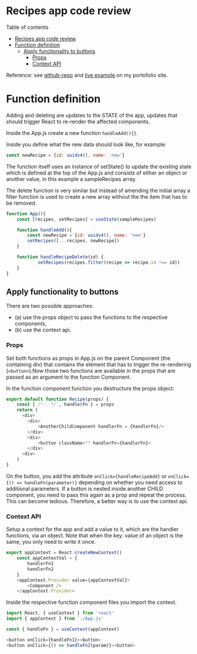 # Recipes app code review
Table of contents
- [Recipes app code review](#recipes-app-code-review)
- [Function definition](#function-definition)
	- [Apply functionality to buttons](#apply-functionality-to-buttons)
		- [Props](#props)
		- [Context API](#context-api)

Reference: see [github-repo](https://github.com/jorishr/cooking-react) and [live example](cooking-react@jorisr.com) on my portofolio site.

# Function definition
Adding and deleting are updates to the STATE of the app, updates that should trigger React to re-render the affected components. 

Inside the App.js create a new function `handleAdd(){}`. 

Inside you define what the new data should look like, for example:
```js
const newRecipe = {id: uuidv4(), name: 'new'}
```
The function itself uses an instance of setState() to update the existing state which is defined at the top of the App.js and consists of either an object or another value, in this example a sampleRecipes array. 

The delete function is very similar but instead of amending the initial array a filter function is used to create a new array without the the item that has to be removed. 
```js
function App(){
	const [recipes, setRecipes] = useState(sampleRecipes)

	function handleAdd(){
		const newRecipe = {id: uuidv4(), name: 'new'}
		setRecipes([...recipes, newRecipe])
	}

  	function handleRecipeDelete(id) {
    		setRecipes(recipes.filter(recipe => recipe.id !== id))
  	}
}
```
## Apply functionality to buttons
There are two possible approaches:
- (a) use the props object to pass the functions to the respective components,
- (b) use the context api.
### Props
Set both functions as props in App.js on the parent Component (the containing div) that contains the element that has to trigger the re-rendering (`<button>`).Now those two functions are available in the props that are passed as an argument to the function Component. 

In the function component function you destructure the props object:
```js
export default function Recipe(props) {
	const { /*...*/ , handlerFn } = props
  	return ( 
	  <div>
		<div>
			<AnotherChildComponent handlerFn = {handlerFn}/>
		</div>
		<div>
			<button className="" handlerFn={handlerFn}>
		</div>
	  <div>
	)
}
```
On the button, you add the attribute `onClick={handleRecipeAdd}` or `onClick={() => handleFn(parameter)}` depending on whether you need access to additional parameters. If a button is nested inside another CHILD component, you need to pass this again as a prop and repeat the process. This can become tedious. Therefore, a better way is to use the context api.

### Context API
Setup a context for the app and add a value to it, which are the handler functions, via an object. Note that when the key: value of an object is the same, you only need to write it once.
```js
export appContext = React.createNewContext() 
	const appContextVal = {
		handlerFn1
		handlerFn2
	}
	<appContext.Provider value={appContextVal}>
		<Component />
	</appContext.Provider>
```
Inside the respective function component files you import the context.
```js
import React, { useContext } from 'react'
import { appContext } from './App.js'

const { handleFn } = useContext(appContext)

<button onClick={handleFn1}><button>
<button onClick={() => handleFn2(param)}><button>
```